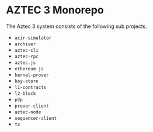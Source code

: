 # AZTEC 3 Monorepo

The Aztec 3 system consists of the following sub projects.

- `acir-simulator`
- `archiver`
- `aztec-cli`
- `aztec-rpc`
- `aztec.js`
- `ethereum.js`
- `kernel-prover`
- `key-store`
- `l1-contracts`
- `l2-block`
- `p2p`
- `prover-client`
- `aztec-node`
- `sequencer-client`
- `tx`
